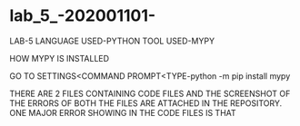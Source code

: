 # lab_5_-202001101-
LAB-5
LANGUAGE USED-PYTHON
TOOL USED-MYPY

HOW MYPY IS INSTALLED

GO TO SETTINGS<COMMAND PROMPT<TYPE-python -m pip install mypy

THERE ARE 2 FILES CONTAINING CODE FILES AND THE SCREENSHOT OF THE ERRORS OF BOTH THE FILES ARE ATTACHED IN THE REPOSITORY.
ONE MAJOR ERROR SHOWING IN THE CODE FILES IS THAT
